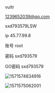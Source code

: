 vultr

1239652039@qq.com

sxd793579LSW

ip  45.77.99.8

账号 root

密码  sxd793579

GO密码  sxd793579

![1571574834916](C:\Users\86156\AppData\Roaming\Typora\typora-user-images\1571574834916.png)



![1571575062001](C:\Users\86156\AppData\Roaming\Typora\typora-user-images\1571575062001.png)